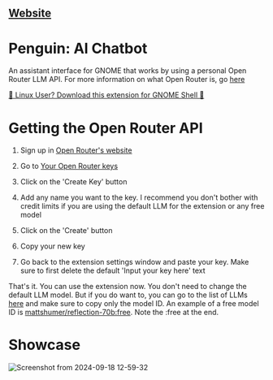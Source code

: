 ## [Website](https://coffeecionado.gitlab.io/Penguin-AI-Chatbot-for-GNOME/)

# Penguin: AI Chatbot

An assistant interface for GNOME that works by using a personal Open Router LLM API. For more information on what Open Router is, go [here](https://openrouter.ai/)

[🐧 Linux User? Download this extension for GNOME Shell 👣 ](https://extensions.gnome.org/extension/7338/penguin-ai-chatbot/)


# Getting the Open Router API

1. Sign up in [Open Router's website](https://accounts.openrouter.ai/sign-up)

2. Go to [Your Open Router keys](https://openrouter.ai/settings/keys)

3. Click on the 'Create Key' button

4. Add any name you want to the key. I recommend you don't bother with credit limits if you are using the default LLM for the extension or any free model

5. Click on the 'Create' button

6. Copy your new key

7. Go back to the extension settings window and paste your key. Make sure to first delete the default 'Input your key here' text

That's it. You can use the extension now. You don't need to change the default LLM model. But if you do want to, you can go to the list of LLMs [here](https://openrouter.ai/docs/models) and make sure to copy only the model ID. An example of a free model ID is [mattshumer/reflection-70b:free](#). Note the :free at the end.


# Showcase

![Screenshot from 2024-09-18 12-59-32](https://github.com/user-attachments/assets/26af0878-cc34-4f73-85e1-9a42aa1bde7b)